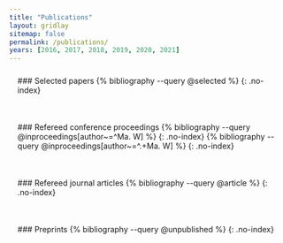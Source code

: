 ```yaml
---
title: "Publications"
layout: gridlay
sitemap: false
permalink: /publications/
years: [2016, 2017, 2018, 2019, 2020, 2021]
---
```


<style>
.jumbotron{
    padding:3%;
    padding-bottom:10px;
    padding-top:10px;
    margin-top:10px;
    margin-bottom:30px;
}
</style>

<div class="jumbotron">
### Selected papers
{% bibliography --query @selected %}
{: .no-index}
</div>

<div class="jumbotron">
### Refereed conference proceedings
{% bibliography --query @inproceedings[author~=^Ma. W] %} 
{: .no-index}  
{% bibliography --query @inproceedings[author~=^.+Ma. W] %} 
{: .no-index}
</div>

<div class="jumbotron">
### Refereed journal articles
{% bibliography --query @article %}
{: .no-index}
</div>

<div class="jumbotron">
### Preprints
{% bibliography --query @unpublished %}
{: .no-index}
</div>
